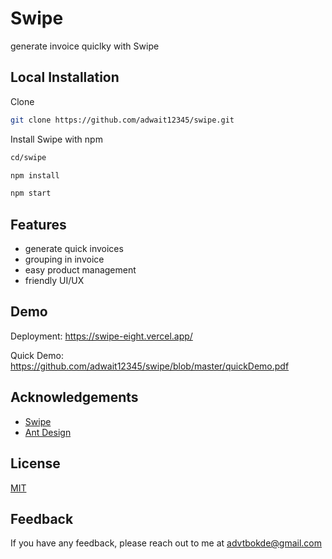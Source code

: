 
# Swipe 
generate invoice quiclky with Swipe



## Local Installation


Clone
```bash
git clone https://github.com/adwait12345/swipe.git
```

Install Swipe with npm

```bash
cd/swipe

npm install

npm start
```

## Features

- generate quick invoices
- grouping in invoice
- easy product management
- friendly UI/UX


## Demo

Deployment:
https://swipe-eight.vercel.app/

Quick Demo:
https://github.com/adwait12345/swipe/blob/master/quickDemo.pdf

## Acknowledgements

 - [Swipe](https://getswipe.in/)
 - [Ant Design](https://ant.design/)



## License

[MIT](https://choosealicense.com/licenses/mit/)


## Feedback

If you have any feedback, please reach out to me at advtbokde@gmail.com

